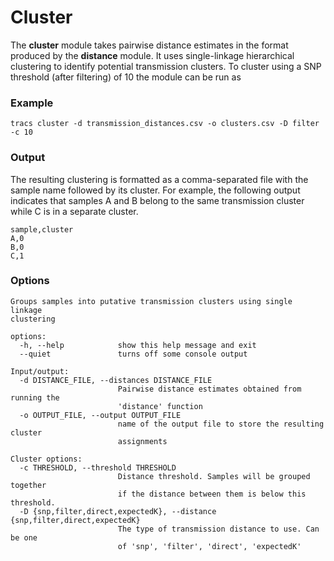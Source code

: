 # Cluster

The **cluster** module takes pairwise distance estimates in the format produced by the **distance** module. It uses single-linkage hierarchical clustering to identify potential transmission clusters. To cluster using a SNP threshold (after filtering) of 10 the module can be run as

### Example

```
tracs cluster -d transmission_distances.csv -o clusters.csv -D filter -c 10
```

### Output

The resulting clustering is formatted as a comma-separated file with the sample name followed by its cluster. For example, the following output indicates that samples A and B belong to the same transmission cluster while C is in a separate cluster.

```
sample,cluster
A,0
B,0
C,1
```

### Options

```
Groups samples into putative transmission clusters using single linkage
clustering

options:
  -h, --help            show this help message and exit
  --quiet               turns off some console output

Input/output:
  -d DISTANCE_FILE, --distances DISTANCE_FILE
                        Pairwise distance estimates obtained from running the
                        'distance' function
  -o OUTPUT_FILE, --output OUTPUT_FILE
                        name of the output file to store the resulting cluster
                        assignments

Cluster options:
  -c THRESHOLD, --threshold THRESHOLD
                        Distance threshold. Samples will be grouped together
                        if the distance between them is below this threshold.
  -D {snp,filter,direct,expectedK}, --distance {snp,filter,direct,expectedK}
                        The type of transmission distance to use. Can be one
                        of 'snp', 'filter', 'direct', 'expectedK'
```

